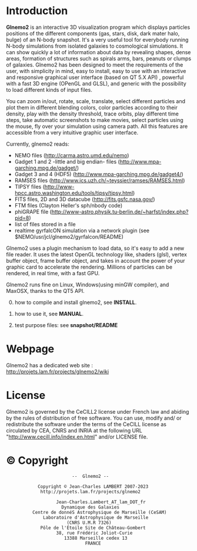 # Introduction

**Glnemo2** is an interactive 3D visualization program which displays particles positions of the different components (gas, stars, disk, dark mater halo, bulge) of an N-body snapshot. It's a very useful tool for everybody running N-body simulations from isolated galaxies to cosmological simulations. It can show quickly a lot of information about data by revealing shapes, dense areas, formation of structures such as spirals arms, bars, peanuts or clumps of galaxies. Glnemo2 has been designed to meet the requirements of the user, with simplicity in mind, easy to install, easy to use with an interactive and responsive graphical user interface (based on QT 5.X API) , powerful with a fast 3D engine (OPenGL and GLSL), and generic with the possibility to load different kinds of input files.

You can zoom in/out, rotate, scale, translate, select different particles
and plot them in different blending colors, color particles according to their density,
play with the density threshold, trace orbits, play different time steps, take automatic
screenshots to make movies, select particles using the mouse, fly over your simulation
using camera path. All this features are accessible from a very intuitive graphic user interface.

Currently, glnemo2 reads:
* NEMO files (http://carma.astro.umd.edu/nemo)
* Gadget 1 and 2 -little and big endian- files (http://www.mpa-garching.mpg.de/gadget/)
* Gadget 3 and 4 (HDF5) (http://www.mpa-garching.mpg.de/gadget4/)
* RAMSES files (http://www.ics.uzh.ch/~teyssier/ramses/RAMSES.html)
* TIPSY files (http://www-hpcc.astro.washington.edu/tools/tipsy/tipsy.html)
* FITS files, 2D and 3D datacube (http://fits.gsfc.nasa.gov/)
* FTM files (Clayton Heller's sph/nbody code)
* phiGRAPE file (http://www-astro.physik.tu-berlin.de/~harfst/index.php?pid=8)
* list of files stored in a file
* realtime gyrfalcON simulation via a network plugin (see $NEMO/usr/jcl/glnemo2/gyrfalcon/README)

Glnemo2 uses a plugin mechanism to load data, so it's easy to add a new file reader.
It uses the latest OpenGL technology like, shaders (glsl), vertex buffer object, frame buffer object, and takes in account the power of your graphic card to accelerate the rendering. Millions of particles can be rendered, in real time, with a fast GPU.

Glnemo2 runs fine on Linux, Windows(using minGW compiler), and MaxOSX, thanks to the QT5 API.

0. how to compile and install glnemo2, see **INSTALL**.
 
1. how to use it, see **MANUAL**.
 
2. test purpose files: see **snapshot/README**

# Webpage
 Glnemo2 has a dedicated web site : http://projets.lam.fr/projects/glnemo2/wiki

# License

Glnemo2 is governed by the CeCILL2  license under French law and
abiding by the rules of distribution of free software.  You can  use, 
modify and/ or redistribute the software under the terms of the CeCILL
license as circulated by CEA, CNRS and INRIA at the following URL
"http://www.cecill.info/index.en.html" and/or LICENSE file.                       
              
                             
# © Copyright
                             --  Glnemo2 --
                                 
                Copyright © Jean-Charles LAMBERT 2007-2023
                 http://projets.lam.fr/projects/glnemo2
 
                       Jean-Charles.Lambert_AT_lam_DOT_fr
                         Dynamique des Galaxies
              Centre de donnéS Astrophysique de Marseille (CeSAM)
                  Laboratoire d'Astrophysique de Marseille
                           (CNRS U.M.R 7326)
                 Pôle de l'Étoile Site de Château-Gombert
                       38, rue Frédéric Joliot-Curie
                          13388 Marseille cedex 13
                                  FRANCE

